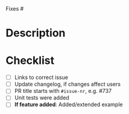 Fixes #

# Description
<!---
Thanks for opening a PR!

Please add your description here of changes made and how they are going to
resolve the linked issue 
-->

# Checklist
<!---
Before requesting review, please go through this checklist:
-->

- [ ] Links to correct issue
- [ ] Update changelog, if changes affect users
- [ ] PR title starts with ``#issue-nr``, e.g. #737
- [ ] Unit tests were added
- [ ] **If feature added**: Added/extended example
